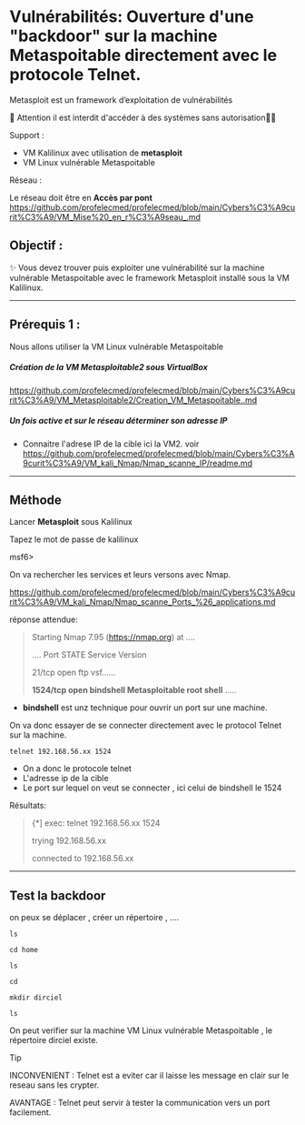 # Vulnérabilités: Ouverture d'une "backdoor" sur la machine Metaspoitable directement avec le protocole Telnet.

Metasploit est un framework d’exploitation de vulnérabilités

🚩 Attention il est interdit d'accéder à des systèmes sans autorisation🏴‍☠️

Support : 

* VM Kalilinux avec utilisation de **metasploit**
* VM Linux vulnérable Metaspoitable

Réseau :

Le réseau doit être en **Accès par pont**
https://github.com/profelecmed/profelecmed/blob/main/Cybers%C3%A9curit%C3%A9/VM_Mise%20_en_r%C3%A9seau_.md


## Objectif :

✨ Vous devez trouver puis exploiter une vulnérabilité sur la machine vulnérable Metaspoitable avec le framework Metasploit installé sous la VM Kalilinux.

-----

## Prérequis 1 :

Nous allons utiliser la VM Linux vulnérable Metaspoitable
##### Création de la VM Metasploitable2 sous VirtualBox
https://github.com/profelecmed/profelecmed/blob/main/Cybers%C3%A9curit%C3%A9/VM_Metasploitable2/Creation_VM_Metaspoitable..md

##### Un fois active et sur le réseau déterminer son adresse IP
* Connaitre l'adrese IP de la cible ici la VM2. voir https://github.com/profelecmed/profelecmed/blob/main/Cybers%C3%A9curit%C3%A9/VM_kali_Nmap/Nmap_scanne_IP/readme.md
-----

## Méthode

Lancer **Metasploit** sous Kalilinux

Tapez le mot de passe de kalilinux

  msf6>

On va rechercher les services et leurs versons avec Nmap.

https://github.com/profelecmed/profelecmed/blob/main/Cybers%C3%A9curit%C3%A9/VM_kali_Nmap/Nmap_scanne_Ports_%26_applications.md

réponse attendue:
>
> Starting Nmap 7.95 (https://nmap.org) at ....
>
> ....
>Port     STATE    Service    Version
>
> 21/tcp   open  ftp   vsf......
>
> **1524/tcp    open  bindshell   Metasploitable root shell**
>  .....

* **bindshell** est unz technique pour ouvrir un port sur une machine.

On va donc essayer de se connecter directement avec le protocol Telnet sur la machine.

    telnet 192.168.56.xx 1524

* On a donc le protocole telnet
* L'adresse ip de la cible
* Le port sur lequel on veut se connecter , ici celui de bindshell le 1524

Résultats:
>
> {*] exec:  telnet 192.168.56.xx 1524
>
>trying 192.168.56.xx
>
>connected to 192.168.56.xx

------

## Test la backdoor

on peux se déplacer , créer un répertoire , ....

    ls

    cd home

    ls

    cd 

    mkdir dirciel

    ls

On peut verifier sur la machine VM Linux vulnérable Metaspoitable , le répertoire dirciel existe.

>[!TIP]
>
> INCONVENIENT : Telnet est a eviter car il laisse les message en clair sur le reseau sans les crypter.
>
> AVANTAGE : Telnet peut servir à tester la communication vers un port facilement.
